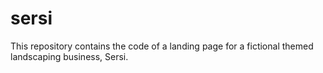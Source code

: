 # sersi
This repository contains the code of a landing page for a fictional themed landscaping business, Sersi.
